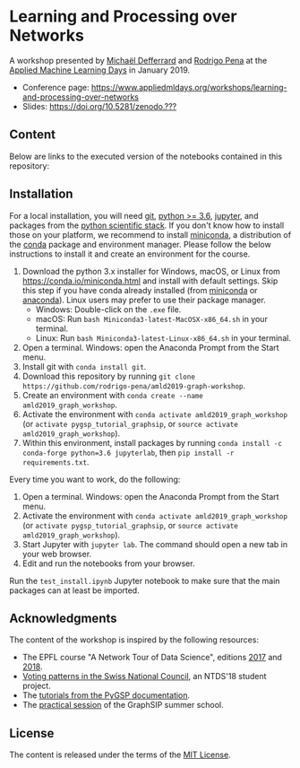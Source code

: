 # Learning and Processing over Networks

A workshop presented by [Michaël Defferrard](http://deff.ch) and [Rodrigo Pena](https://rodrigo-pena.github.io) at the [Applied Machine Learning Days](https://www.appliedmldays.org) in January 2019.

* Conference page: <https://www.appliedmldays.org/workshops/learning-and-processing-over-networks>
* Slides: <https://doi.org/10.5281/zenodo.???>

## Content

Below are links to the executed version of the notebooks contained in this repository:

## Installation

For a local installation, you will need [git], [python >= 3.6][python], [jupyter], and packages from the [python scientific stack][scipy].
If you don't know how to install those on your platform, we recommend to install [miniconda], a distribution of the [conda] package and environment manager. Please follow the below instructions to install it and create an environment for the course.

1. Download the python 3.x installer for Windows, macOS, or Linux from <https://conda.io/miniconda.html> and install with default settings.
   Skip this step if you have conda already installed (from [miniconda] or [anaconda]).
   Linux users may prefer to use their package manager.
   * Windows: Double-click on the `.exe` file.
   * macOS: Run `bash Miniconda3-latest-MacOSX-x86_64.sh` in your terminal.
   * Linux: Run `bash Miniconda3-latest-Linux-x86_64.sh` in your terminal.
1. Open a terminal. Windows: open the Anaconda Prompt from the Start menu.
1. Install git with `conda install git`.
1. Download this repository by running `git clone https://github.com/rodrigo-pena/amld2019-graph-workshop`.
1. Create an environment with `conda create --name amld2019_graph_workshop`.
1. Activate the environment with `conda activate amld2019_graph_workshop`
   (or `activate pygsp_tutorial_graphsip`, or `source activate amld2019_graph_workshop`).
1. Within this environment, install packages by running `conda install -c conda-forge python=3.6 jupyterlab`, then `pip install -r requirements.txt`.

Every time you want to work, do the following:

1. Open a terminal. Windows: open the Anaconda Prompt from the Start menu.
1. Activate the environment with `conda activate amld2019_graph_workshop`
   (or `activate pygsp_tutorial_graphsip`, or `source activate amld2019_graph_workshop`).
1. Start Jupyter with `jupyter lab`.
   The command should open a new tab in your web browser.
1. Edit and run the notebooks from your browser.

Run the `test_install.ipynb` Jupyter notebook to make sure that the main packages can at least be imported.

[git]: https://git-scm.com
[python]: https://www.python.org
[jupyter]: https://jupyter.org/
[scipy]: https://www.scipy.org
[conda]: https://conda.io
[miniconda]: https://conda.io/miniconda.html
[anaconda]: https://anaconda.org

## Acknowledgments

The content of the workshop is inspired by the following resources:

* The EPFL course "A Network Tour of Data Science", editions [2017][ntds2017] and [2018][ntds2018].
* [Voting patterns in the Swiss National Council][swiss_council], an NTDS'18 student project.
* The [tutorials from the PyGSP documentation][pygsp_tutorials].
* The [practical session][graphsip] of the GraphSIP summer school.

[ntds2017]: https://github.com/mdeff/ntds_2017
[ntds2018]: https://github.com/mdeff/ntds_2018
[swiss_council]: https://github.com/nikolaiorgland/conseil_national
[pygsp_tutorials]: https://pygsp.readthedocs.io/en/stable/tutorials
[graphsip]: https://github.com/mdeff/pygsp_tutorial_graphsip

## License

The content is released under the terms of the [MIT License](LICENSE.txt).
